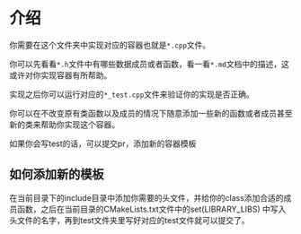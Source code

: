 # 介绍
你需要在这个文件夹中实现对应的容器也就是`*.cpp`文件。

你可以先看看`*.h`文件中有哪些数据成员或者函数，看一看`*.md`文档中的描述，这或许对你实现容器有所帮助。

实现之后你可以运行对应的`*_test.cpp`文件来验证你的实现是否正确。

你可以在不改变原有类函数以及成员的情况下随意添加一些新的函数或者成员甚至新的类来帮助你实现这个容器。

如果你会写test的话，可以提交pr，添加新的容器模板

## 如何添加新的模板
在当前目录下的include目录中添加你需要的头文件，并给你的class添加合适的成员函数，之后在当前目录的CMakeLists.txt文件中的set(LIBRARY_LIBS) 中写入头文件的名字，再到test文件夹里写好对应的test文件就可以提交了。